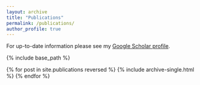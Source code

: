 ```yaml
---
layout: archive
title: "Publications"
permalink: /publications/
author_profile: true
---
```


For up-to-date information please see my [Google Scholar profile](https://scholar.google.com/citations?user=J-XmV3oAAAAJ&hl=en).

{% include base_path %}

{% for post in site.publications reversed %}
  {% include archive-single.html %}
{% endfor %}